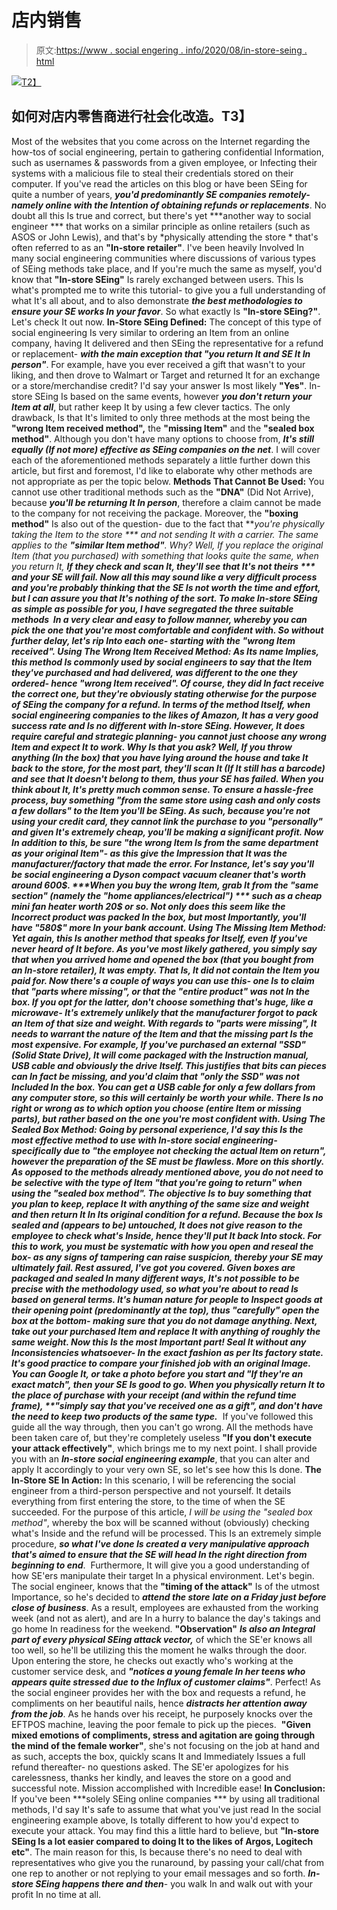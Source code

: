 # 店内销售

> 原文:[https://www . social engering . info/2020/08/in-store-seing . html](https://www.socialengineering.info/2020/08/in-store-seing.html)

[![](../Images/5d9963fade570f2f3fb7f9b901577f1e.png)T2】](https://1.bp.blogspot.com/-tkrSDr6DV5c/Xyu9DtnkY5I/AAAAAAAAktc/HDrL8YiWR8k1DmFVNdILV90OqZoPdSIOQCLcBGAsYHQ/s1600/In-Store%2BSocial%2BEngineering.%2Bwww.socialengineers.net.jpg)

## **如何对店内零售商进行社会化改造。T3】**

Most of the websites that you come across on the Internet regarding the how-tos of social engineering, pertain to gathering confidential Information, such as usernames & passwords from a given employee, or Infecting their systems with a malicious file to steal their credentials stored on their computer. If you've read the articles on this blog or have been SEing for quite a number of years, ***you'd predominantly SE companies remotely- namely online with the Intention of obtaining refunds or replacements***. No doubt all this Is true and correct, but there's yet ***another way to social engineer *** that works on a similar principle as online retailers (such as ASOS or John Lewis), and that's by *physically attending the store * that's often referred to as an **"In-store retailer"**.
  I've been heavily Involved In many social engineering communities where discussions of various types of SEing methods take place, and If you're much the same as myself, you'd know that **"In-store SEing"** Is rarely exchanged between users. This Is what's prompted me to write this tutorial- to give you a full understanding of what It's all about, and to also demonstrate ***the best methodologies to ensure your SE works In your favor***. So what exactly Is **"In-store SEing?"**. Let's check It out now.
  **In-Store SEing Defined:**
  The concept of this type of social engineering Is very similar to ordering an Item from an online company, having It delivered and then SEing the representative for a refund or replacement- ***with the main exception that "you return It and SE It In person"***. For example, have you ever received a gift that wasn't to your liking, and then drove to Walmart or Target and returned It for an exchange or a store/merchandise credit? I'd say your answer Is most likely **"Yes"**. In-store SEing Is based on the same events, however ***you don't return your Item at all***, but rather keep It by using a few clever tactics.
  The only drawback, Is that It's limited to only three methods at the most being the **"wrong Item received method",** the **"missing Item"** and the **"sealed box method"**. Although you don't have many options to choose from, ***It's still equally (If not more) effective as SEing companies on the net***. I will cover each of the aforementioned methods separately a little further down this article, but first and foremost, I'd like to elaborate why other methods are not appropriate as per the topic below.
  **Methods That Cannot Be Used:**
  You cannot use other traditional methods such as the **"DNA"** (Did Not Arrive), because ***you'll be returning It In person***, therefore a claim cannot be made to the company for not receiving the package. Moreover, the **"boxing method"** Is also out of the question- due to the fact that ***you're physically taking the Item to the store *** and not sending It with a carrier. The same applies to the **"similar Item method"**. Why? Well, If you replace the original Item (that you purchased) with something that looks quite the same, when you return It, ***If they check and*** ***scan It, they'll see that It's not theirs *** and your SE will fail.
  Now all this may sound like a very difficult process and you're probably thinking that the SE Is not worth the time and effort, but I can assure you that It's nothing of the sort. ***To make In-store SEing as simple as possible for you, I have segregated the three suitable methods***  In a very clear and easy to follow manner, whereby you can pick the one that you're most comfortable and confident with. So without further delay, let's rip Into each one- starting with the **"wrong Item received"**.
  **Using The Wrong Item Received Method:**
  As Its name Implies, this method Is commonly used by social engineers to say that ***the Item they've purchased and had delivered, was different to the one they ordered- hence "wrong Item received"***. Of course, they did In fact receive the correct one, but they're obviously stating otherwise for the purpose of SEing the company for a refund. In terms of the method Itself, when social engineering companies to the likes of Amazon, It has a very good success rate and Is no different with In-store SEing. However, ***It does require careful and strategic planning- you cannot just choose any wrong Item and expect It to work***. Why Is that you ask? Well, If you throw anything (In the box) that you have lying around the house and take It back to the store, for the most part, ***they'll scan It (If It still has a barcode) and see that It doesn't belong to them, thus your SE has failed***. When you think about It, It's pretty much common sense.
  To ensure a hassle-free process, buy something **"from the same store using cash and only costs a few dollars"** to the Item you'll be SEing. As such, because you're not using your credit card, they cannot link the purchase to you **"personally"** and given It's extremely cheap, you'll be making a significant profit. Now In addition to this, be sure **"the wrong Item Is from the same department as your original Item"**- as this give the Impression that It was the manufacturer/factory that made the error. For Instance, let's say you'll be social engineering a Dyson compact vacuum cleaner that's worth around 600$. ***When you buy the wrong Item, grab It from the "same section" (namely the "home appliances/electrical") *** such as a cheap mini fan heater worth 20$ or so. Not only does this seem like the Incorrect product was packed In the box, but most Importantly, you'll have "580$" more In your bank account.
  **Using The Missing Item Method:**
  Yet again, this Is another method that speaks for Itself, even If you've never heard of It before. As you've most likely gathered, you simply say that ***when you arrived home and opened the box (that you bought from an In-store retailer), It was empty***. That Is, It did not contain the Item you paid for. Now there's a couple of ways you can use this- one Is to claim that **"parts where missing"**, or that the **"entire product"** was not In the box. If you opt for the latter, don't choose something that's huge, like a microwave- It's extremely unlikely that the manufacturer forgot to pack an Item of that size and weight.
  With regards to ***"parts were missing", It needs to warrant the nature of the Item and that the missing part Is the most expensive.*** For example, If you've purchased an external **"SSD"** (Solid State Drive), It will come packaged with the Instruction manual, USB cable and obviously the drive Itself. This justifies that bits can pieces can In fact be missing, ***and you'd claim that "only the SSD" was not Included In the box***. You can get a USB cable for only a few dollars from any computer store, so this will certainly be worth your while. There Is no right or wrong as to which option you choose (entire Item or missing parts), but rather based on the one ***you're most confident with.***
  **Using The Sealed Box Method:**
  Going by personal experience, I'd say this Is the most effective method to use with In-store social engineering- specifically due to **"the employee not checking the actual Item on return"**, however the preparation of the SE must be flawless. More on this shortly. As opposed to the methods already mentioned above, ***you do not need to be selective with the type of Item "that you're going to return" when using the "sealed box method"***. The objective Is to buy something that you plan to keep, replace It with anything of the same size and weight and then return It In Its original condition for a refund. ***Because the box Is sealed and (appears to be) untouched, It does not give reason to the employee to check what's Inside***, hence they'll put It back Into stock.
  For this to work, you ***must be systematic with how you open and reseal the box***- as any signs of tampering can raise suspicion, thereby your SE may ultimately fail. Rest assured, I've got you covered. Given boxes are packaged and sealed In many different ways, It's not possible to be precise with the methodology used, so what you're about to read Is based on general terms. *It's human nature for people to Inspect goods at their opening point (predominantly at the top), thus "carefully" open the box at the bottom*- making sure that you do not damage anything. Next, take out your purchased Item and replace It with anything of roughly the same weight.
  Now this Is the most Important part! ***Seal It without any Inconsistencies whatsoever***- In the exact fashion as per Its factory state. It's good practice to compare your finished job with an original Image. You can Google It, or take a photo before you start and **"If they're an exact match"**, then your SE Is good to go. When you physically return It to the place of purchase with your receipt (and within the refund time frame), **"simply say that you've received one as a gift"*, and don't have the need to keep two products of the same type.*** 
  If you've followed this guide all the way through, then you can't go wrong. All the methods have been taken care of, but they're completely useless **"If you don't execute your attack effectively"**, which brings me to my next point. I shall provide you with an ***In-store social engineering example***, that you can alter and apply It accordingly to your very own SE, so let's see how this Is done.
  **The In-Store SE In Action:**
  In this scenario, I will be referencing the social engineer from a third-person perspective and not yourself. It details everything from first entering the store, to the time of when the SE succeeded. For the purpose of this article, *I will be using the "sealed box method"*, whereby the box will be scanned without (obviously) checking what's Inside and the refund will be processed. This Is an extremely simple procedure, ***so what I've done Is created a very manipulative approach that's aimed to ensure that the SE will head In the right direction from beginning to end***.  Furthermore, It will give you a good understanding of how SE'ers manipulate their target In a physical environment. Let's begin.
  The social engineer, knows that the **"timing of the attack"** Is of the utmost Importance, so he's decided to ***attend the store*** ***late on a Friday just before close of business***. As a result, employees are exhausted from the working week (and not as alert), and are In a hurry to balance the day's takings and go home In readiness for the weekend. **"Observation"** ***Is also an Integral part of every physical SEing attack vector,*** of which the SE'er knows all too well, so he'll be utilizing this the moment he walks through the door.
  Upon entering the store, he checks out exactly who's working at the customer service desk, and ***"notices a young female In her teens who appears quite stressed due to the Influx of customer claims"***. Perfect! As the social engineer provides her with the box and requests a refund, he compliments on her beautiful nails, hence ***distracts her attention away from the job***. As he hands over his receipt, he purposely knocks over the EFTPOS machine, leaving the poor female to pick up the pieces. 
  **"Given mixed emotions of compliments, stress and agitation are going through the mind of the female worker"**, she's not focusing on the job at hand and as such, accepts the box, quickly scans It and Immediately Issues a full refund thereafter- no questions asked. The SE'er apologizes for his carelessness, thanks her kindly, and leaves the store on a good and successful note. Mission accomplished with Incredible ease!
  **In Conclusion:**
  If you've been ***solely SEing online companies *** by using all traditional methods, I'd say It's safe to assume that what you've just read In the social engineering example above, Is totally different to how you'd expect to execute your attack. You may find this a little hard to believe, but **"In-store SEing Is a lot easier compared to doing It to the likes of Argos, Logitech etc"**. The main reason for this, Is because there's no need to deal with representatives who give you the runaround, by passing your call/chat from one rep to another or not replying to your email messages and so forth. ***In-store SEing happens there and then***- you walk In and walk out with your profit In no time at all.